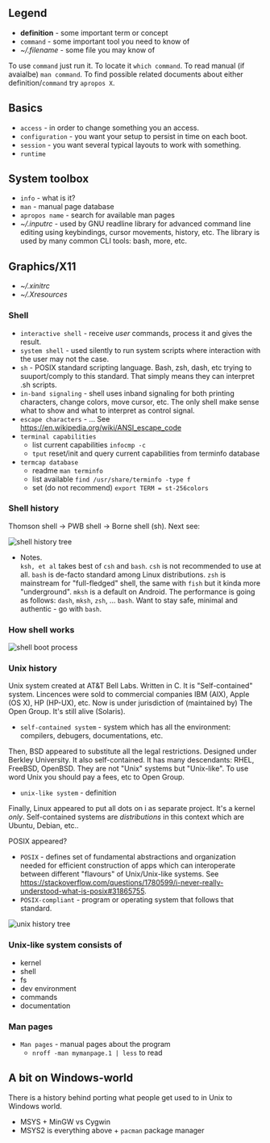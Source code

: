 ## Legend
* **definition** - some important term or concept
* `command` - some important tool you need to know of
* *~/.filename* - some file you may know of

To use `command` just run it. To locate it `which command`. To read manual (if avaialbe) `man command`. To find possible related documents about either definition/`command` try `apropos X`.

## Basics
* `access` - in order to change something you an access.
* `configuration` - you want your setup to persist in time on each boot.
* `session` - you want several typical layouts to work with something.
* `runtime`

## System toolbox
* `info` - what is it?
* `man` - manual page database
* `apropos name` - search for available man pages
* *~/.inputrc* - used by GNU readline library for advanced command line editing using keybindings, cursor movements, history, etc. The library is used by many common CLI tools: bash, more, etc. 

## Graphics/X11
* *~/.xinitrc*
* *~/.Xresources*

### Shell
* `interactive shell` - receive *user* commands, process it and gives the result.
* `system shell` - used silently to run system scripts where interaction with the user may not the case.
* `sh` - POSIX standard scripting language. Bash, zsh, dash, etc trying to suuport/comply to this standard. That simply means they can interpret .sh scripts.
* `in-band signaling` - shell uses inband signaling for both printing characters, change colors, move cursor, etc. The only shell make sense what to show and what to interpret as control signal.  
* `escape characters` - ... See https://en.wikipedia.org/wiki/ANSI_escape_code
* `terminal capabilities` 
    * list current capabilities `infocmp -c`
    * `tput` reset/init and query current capabilities from terminfo database 
* `termcap database` 
    * readme `man terminfo`
    * list available `find /usr/share/terminfo -type f`
    * set (do not recommend) `export TERM = st-256colors`

### Shell history
Thomson shell -> PWB shell -> Borne shell (sh). Next see:

![shell history tree](https://www.ibm.com/developerworks/library/l-linux-shells/figure1.gif)

* Notes. <br>
`ksh, et al` takes best of `csh` and `bash`. `csh` is not recommended to use at all. `bash` is de-facto standard among Linux distributions. `zsh` is mainstream for "full-fledged" shell, the same with `fish` but it kinda more "underground". `mksh` is a default on Android. The performance is going as follows: `dash`, `mksh`, `zsh`, ... `bash`. Want to stay safe, minimal and authentic - go with `bash`. 

### How shell works
![shell boot process](https://www.ibm.com/developerworks/aix/library/au-getstartedbash/login2.gif)

### Unix history
Unix system created at AT&T Bell Labs. Written in C. It is "Self-contained" system. Lincences were sold to commercial companies IBM (AIX), Apple (OS X), HP (HP-UX), etc. Now is under jurisdiction of (maintained by) The Open Group. It's still alive (Solaris).

* `self-contained system` - system which has all the environment: compilers, debugers, documentations, etc.

Then, BSD appeared to substitute all the legal restrictions. Designed under Berkley University. It also self-contained. It has many descendants: RHEL, FreeBSD, OpenBSD. They are not "Unix" systems but "Unix-like". To use word Unix you should pay a fees, etc to Open Group. 

* `unix-like system` - definition

Finally, Linux appeared to put all dots on i as separate project. It's a kernel *only*. Self-contained systems are *distributions* in this context which are Ubuntu, Debian, etc..

POSIX appeared?
* `POSIX` - defines set of fundamental abstractions and organization needed for efficient construction of apps which can interoperate between different "flavours" of Unix/Unix-like systems. See https://stackoverflow.com/questions/1780599/i-never-really-understood-what-is-posix#31865755.
* `POSIX-compliant` - program or operating system that follows that standard.

![unix history tree](https://qph.fs.quoracdn.net/main-qimg-b2f5ed77ec03ade04f922cb32ea0ce6a)

### Unix-like system consists of
* kernel
* shell
* fs
* dev environment
* commands
* documentation

### Man pages
* `Man pages` - manual pages about the program
    * `nroff -man mymanpage.1 | less` to read

## A bit on Windows-world
There is a history behind porting what people get used to in Unix to Windows world. 

* MSYS + MinGW vs Cygwin
* MSYS2 is everything above + `pacman` package manager
